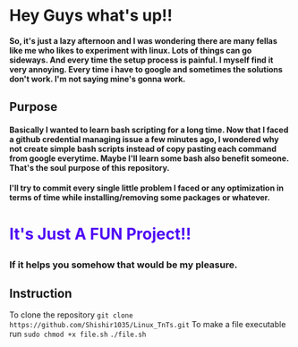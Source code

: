 <h1>Hey Guys what's up!!</h1>

<h4>So, it's just a lazy afternoon and I was wondering there are many fellas like me who likes to experiment with linux. Lots of things can go sideways. And every time the
setup process is painful. I myself find it very annoying. Every time i have to google and sometimes the solutions don't work. I'm not saying mine's gonna work.</h4>

Purpose
--------
<h4>Basically I wanted to learn bash scripting for a long time. Now that I faced a github credential managing issue a few minutes ago, I wondered why not create simple bash 
scripts instead of copy pasting each command from google everytime. Maybe I'll learn some bash also benefit someone. That's the soul purpose of this repository.</h4>

<h4>I'll try to commit every single little problem I faced or any optimization in terms of time while installing/removing some packages or whatever.</h4>

<h1><p style="color:rgb(80,10,245);">It's Just A FUN Project!!</p></h1>
<h3>If it helps you somehow that would be my pleasure.</h3>


Instruction
------------

To clone the repository
`git clone https://github.com/Shishir1035/Linux_TnTs.git`
To make a file executable run
`sudo chmod +x file.sh`
`./file.sh`
